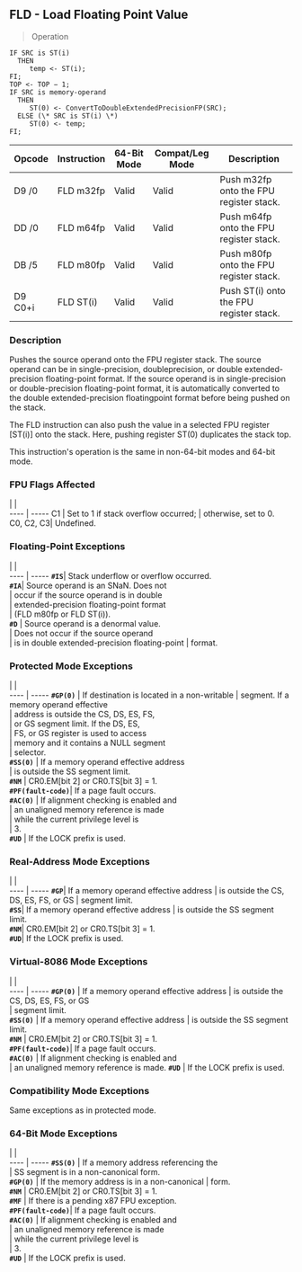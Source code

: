 ## FLD - Load Floating Point Value

> Operation

``` slim
IF SRC is ST(i)
  THEN
     temp <- ST(i);
FI;
TOP <- TOP − 1;
IF SRC is memory-operand
  THEN
     ST(0) <- ConvertToDoubleExtendedPrecisionFP(SRC);
  ELSE (\* SRC is ST(i) \*)
     ST(0) <- temp;
FI;

```

 Opcode | Instruction| 64-Bit Mode| Compat/Leg Mode| Description                            
 ---  | --- | --- | --- | ---
 D9 /0  | FLD m32fp  | Valid      | Valid          | Push m32fp onto the FPU register stack.
 DD /0  | FLD m64fp  | Valid      | Valid          | Push m64fp onto the FPU register stack.
 DB /5  | FLD m80fp  | Valid      | Valid          | Push m80fp onto the FPU register stack.
 D9 C0+i| FLD ST(i)  | Valid      | Valid          | Push ST(i) onto the FPU register stack.

### Description
Pushes the source operand onto the FPU register stack. The source operand can
be in single-precision, doubleprecision, or double extended-precision floating-point
format. If the source operand is in single-precision or double-precision floating-point
format, it is automatically converted to the double extended-precision floatingpoint
format before being pushed on the stack.

The FLD instruction can also push the value in a selected FPU register [ST(i)]
onto the stack. Here, pushing register ST(0) duplicates the stack top.

This instruction's operation is the same in non-64-bit modes and 64-bit mode.



### FPU Flags Affected
   | |  
---- | -----
 C1        | Set to 1 if stack overflow occurred;
           | otherwise, set to 0.                
 C0, C2, C3| Undefined.                          

### Floating-Point Exceptions
   | |  
---- | -----
 **``#IS``**| Stack underflow or overflow occurred.         
 **``#IA``**| Source operand is an SNaN. Does not           
    | occur if the source operand is in double      
    | extended-precision floating-point format      
    | (FLD m80fp or FLD ST(i)).                     
 **``#D``** | Source operand is a denormal value.           
    | Does not occur if the source operand          
    | is in double extended-precision floating-point
    | format.                                       

### Protected Mode Exceptions
   | |  
---- | -----
 **``#GP(0)``**         | If destination is located in a non-writable
                | segment. If a memory operand effective     
                | address is outside the CS, DS, ES, FS,     
                | or GS segment limit. If the DS, ES,        
                | FS, or GS register is used to access       
                | memory and it contains a NULL segment      
                | selector.                                  
 **``#SS(0)``**         | If a memory operand effective address      
                | is outside the SS segment limit.           
 **``#NM``**            | CR0.EM[bit 2] or CR0.TS[bit 3] = 1.        
 **``#PF(fault-code)``**| If a page fault occurs.                    
 **``#AC(0)``**         | If alignment checking is enabled and       
                | an unaligned memory reference is made      
                | while the current privilege level is       
                | 3.                                         
 **``#UD``**            | If the LOCK prefix is used.                

### Real-Address Mode Exceptions
   | |  
---- | -----
 **``#GP``**| If a memory operand effective address
    | is outside the CS, DS, ES, FS, or GS 
    | segment limit.                       
 **``#SS``**| If a memory operand effective address
    | is outside the SS segment limit.     
 **``#NM``**| CR0.EM[bit 2] or CR0.TS[bit 3] = 1.  
 **``#UD``**| If the LOCK prefix is used.          

### Virtual-8086 Mode Exceptions
   | |  
---- | -----
 **``#GP(0)``**         | If a memory operand effective address 
                | is outside the CS, DS, ES, FS, or GS  
                | segment limit.                        
 **``#SS(0)``**         | If a memory operand effective address 
                | is outside the SS segment limit.      
 **``#NM``**            | CR0.EM[bit 2] or CR0.TS[bit 3] = 1.   
 **``#PF(fault-code)``**| If a page fault occurs.               
 **``#AC(0)``**         | If alignment checking is enabled and  
                | an unaligned memory reference is made.
 **``#UD``**            | If the LOCK prefix is used.           

### Compatibility Mode Exceptions
Same exceptions as in protected mode.


### 64-Bit Mode Exceptions
   | |  
---- | -----
 **``#SS(0)``**         | If a memory address referencing the        
                | SS segment is in a non-canonical form.     
 **``#GP(0)``**         | If the memory address is in a non-canonical
                | form.                                      
 **``#NM``**            | CR0.EM[bit 2] or CR0.TS[bit 3] = 1.        
 **``#MF``**            | If there is a pending x87 FPU exception.   
 **``#PF(fault-code)``**| If a page fault occurs.                    
 **``#AC(0)``**         | If alignment checking is enabled and       
                | an unaligned memory reference is made      
                | while the current privilege level is       
                | 3.                                         
 **``#UD``**            | If the LOCK prefix is used.                
